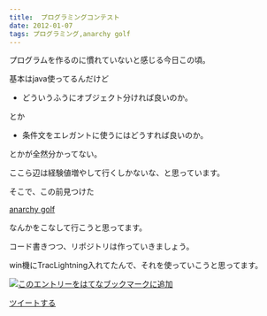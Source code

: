 ```yaml
---
title:  プログラミングコンテスト
date: 2012-01-07
tags: プログラミング,anarchy golf
---
```

プログラムを作るのに慣れていないと感じる今日この頃。

基本はjava使ってるんだけど

-   どういうふうにオブジェクト分ければ良いのか。

とか

-   条件文をエレガントに使うにはどうすれば良いのか。

とかが全然分かってない。

ここら辺は経験値増やして行くしかないな、と思っています。

そこで、この前見つけた

[anarchy golf](http://golf.shinh.org/)

なんかをこなして行こうと思ってます。

コード書きつつ、リポジトリは作っていきましょう。

win機にTracLightning入れてたんで、それを使っていこうと思ってます。

[![このエントリーをはてなブックマークに追加](http://b.st-hatena.com/images/entry-button/button-only.gif)](http://b.hatena.ne.jp/entry/http://d.hatena.ne.jp "このエントリーをはてなブックマークに追加")

[ツイートする](http://twitter.com/share)
